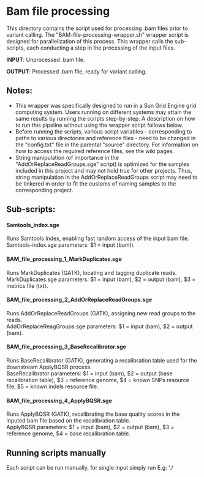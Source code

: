 # Bam file processing

This directory contains the script used for processing .bam files prior to variant calling. The "BAM-file-processing-wrapper.sh" wrapper script is designed for parallelization of this process. This wrapper calls the sub-scripts, each conducting a step in the processing of the input files. 

**INPUT**: Unprocessed .bam file.

**OUTPUT**: Processed .bam file, ready for variant calling.

## Notes:
* This wrapper was specifically designed to run in a Sun Grid Engine grid computing system. Users running on different systems may attain the same results by running the scripts step-by-step. A description on how to run this pipeline without using the wrapper script follows below. 
* Before running the scripts, various script variables - corresponding to paths to various directories and reference files - need to be changed in the "config.txt" file in the parental "source" directory. For information on how to access the required reference files, see the wiki pages. 
* String manipulation (of importance in the "AddOrReplaceReadGroups.sge" script) is optimized for the samples included in this project and may not hold true for other projects. Thus, string manipulation in the AddOrReplaceReadGroups script may need to be tinkered in order to fit the customs of naming samples to the corresponding project. 

## Sub-scripts: 

#### Samtools_index.sge
Runs Samtools Index, enabling fast random access of the input bam file.\
Samtools-index.sge parameters: $1 = input (bam)\

#### BAM_file_processing_1_MarkDuplicates.sge
Runs MarkDuplicates (GATK), locating and tagging duplicate reads.\
MarkDuplicates.sge parameters: $1 = input (bam), $2 = output (bam), $3 = metrics file (txt).

#### BAM_file_processing_2_AddOrReplaceReadGroups.sge
Runs AddOrReplaceReadGroups (GATK), assigning new read groups to the reads.\
AddOrReplaceReagGroups.sge parameters: $1 = input (bam), $2 = output (bam).

#### BAM_file_processing_3_BaseRecalibrator.sge
Runs BaseRecalibrator (GATK), generating a recalibration table used for the downstream ApplyBQSR process.\
BaseRecalibrator parameters: $1 = input (bam), $2 = output (base recalibration table), $3 = reference genome, $4 = known SNPs resource file, $5 = known indels resource file. 

#### BAM_file_processing_4_ApplyBQSR.sge
Runs ApplyBQSR (GATK), recalibrating the base quality scores in the inputed bam file based on the recalibration table.\
ApplyBQSR parameters: $1 = input (bam), $2 = output (bam), $3 = reference genome, $4 = base recalibration table.


## Running scripts manually

Each script can be run manually, for single input simply run E.g: './<script> <parameter_1> <parameter_2>'\
For multiple file input the scripts can instead be run through a loop, E.g: 'cat <input_file_list> | while read FILE; do ./<script> <parameter_1> <Parameter2>; done'



The following order applies when running the scripts manually:
1. Samtools index.
2. sfe


